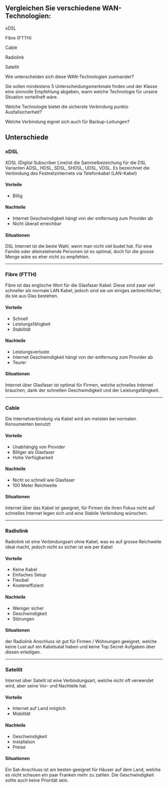 <h2>Vergleichen Sie verschiedene WAN-Technologien:</h2>

xDSL

Fibre (FTTH)

Cable

Radiolink

Satellit


Wie unterscheiden sich diese WAN-Technologien zueinander?

Sie sollen mindestens 5 Unterscheidungsmerkmale finden und der Klasse eine sinnvolle Empfehlung abgeben, wann welche Technologie für unsere Situation vorteilhaft wäre.

Welche Technologie bietet die sicherste Verbindung punkto Ausfallsicherheit?

Welche Verbindung eignet sich auch für Backup-Leitungen?


<h2>Unterschiede</h2>

<h3>xDSL</h3>

XDSL (Digital Subscriber Line)ist die Sammelbezeichung für die DSL Varianten ADSL, HDSL, SDSL, SHDSL, UDSL, VDSL. Es bezeichnet die Verbindung des Festnetzinternets via Telefonkabel (LAN-Kabel)

<h4>Vorteile</h4>

- Billig

<h4>Nachteile</h4>

- Internet Geschwindigkeit hängt von der entfernung zum Provider ab
- Nicht überall erreichbar

<h4>Situationen</h4>

DSL Internet ist die beste Wahl, wenn man nicht viel budet hat. Für eine Familie oder alleinstehende Personen ist es optimal, doch für die grosse Menge wäre es eher nicht zu empfehlen. 

---

<h3>Fibre (FTTH)</h3>

Fibre ist das englische Wort für die Glasfaser Kabel. Diese sind zwar viel schneller als normale LAN Kabel, jedoch sind sie um einiges zerbrechlicher, da sie aus Glas bestehen.

<h4>Vorteile</h4>

- Schnell
- Leistungsfähigkeit
- Stabilität

<h4>Nachteile</h4>

- Leistungsverluste
- Internet Geschwindigkeit hängt von der entfernung zum Provider ab
- Teurer

<h4>Situationen</h4>

Internet über Glasfaser ist optimal für Firmen, welche schnelles Internet brauchen, dank der schnellen Geschwindigkeit und der Leistungsfähigkeit. 

---

<h3>Cable</h3>

Die Internetverbindung via Kabel wird am meisten bei normalen Konsumenten benutzt

<h4>Vorteile</h4>

- Unabhängig von Provider
- Billiger als Glasfaser
- Hohe Verfügbarkeit

<h4>Nachteile</h4>

- Nicht so schnell wie Glasfaser
- 100 Meter Reichweite

<h4>Situationen</h4>

Internet über das Kabel ist geeignet, für Firmen die ihren Fokus nicht auf schnelles Internet legen sich und eine Stabile Verbindung wünschen.

---

<h3>Radiolink</h3>

Radiolink ist eine Verbindungsart ohne Kabel, was es auf grosse Reichweite ideal macht, jedoch nicht so sicher ist wie per Kabel

<h4>Vorteile</h4>

- Keine Kabel
- Einfaches Setup
- Flexibel
- Kosteneffizient

<h4>Nachteile</h4>

- Weniger sicher
- Geschwindigkeit
- Störungen

<h4>Situationen</h4>

der Radiolink Anschluss ist gut für Firmen / Wohnungen geeignet, welche keine Lust auf ein Kabelsalat haben und keine Top Secret Aufgaben über diesen erledigen.

---

<h3>Satellit</h3>

Internet über Satelit ist eine Verbindungsart, welche nicht oft verwendet wird, aber seine Vor- und Nachteile hat.

<h4>Vorteile</h4>

- Internet auf Land möglich
- Mobilität

<h4>Nachteile</h4>

- Geschwindigkeit
- Installation
- Preise

<h4>Situationen</h4>

Ein Sat-Anschluss ist am besten geeignet für Häuser auf dem Land, welche es nicht scheuen ein paar Franken mehr zu zahlen. Die Geschwindigkeit sollte auch keine Priorität sein.

